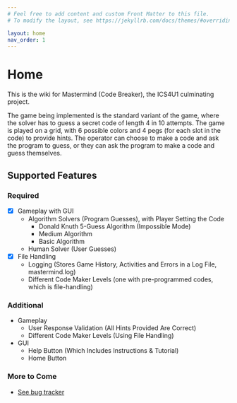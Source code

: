 ```yaml
---
# Feel free to add content and custom Front Matter to this file.
# To modify the layout, see https://jekyllrb.com/docs/themes/#overriding-theme-defaults

layout: home
nav_order: 1
---
```


# Home

This is the wiki for Mastermind (Code Breaker), the ICS4U1 culminating project.

The game being implemented is the standard variant of the game, where the solver
has to guess a secret code of length 4 in 10 attempts. The game is played on a
grid, with 6 possible colors and 4 pegs (for each slot in the code) to provide 
hints. The operator can  choose to make a code and ask the program to guess, or
they can ask the program to make a code and guess themselves.

## Supported Features

### Required

- [x] Gameplay with GUI
  - Algorithm Solvers (Program Guesses), with Player Setting the Code
    - Donald Knuth 5-Guess Algorithm (Impossible Mode)
    - Medium Algorithm
    - Basic Algorithm
  - Human Solver (User Guesses)
- [x] File Handling
  - Logging (Stores Game History, Activities and Errors in a Log File, mastermind.log)
  - Different Code Maker Levels (one with pre-programmed codes, which is file-handling)

### Additional

- Gameplay
  - User Response Validation (All Hints Provided Are Correct)
  - Different Code Maker Levels (Using File Handling)
- GUI
  - Help Button (Which Includes Instructions & Tutorial)
  - Home Button

### More to Come

- [See bug tracker](https://github.com/powersagitar/ics4u/issues?q=is%3Aissue+is%3Aopen+has%3Amastermind)
